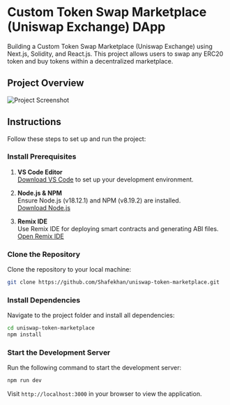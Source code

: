 # Custom Token Swap Marketplace (Uniswap Exchange) DApp

Building a Custom Token Swap Marketplace (Uniswap Exchange) using Next.js, Solidity, and React.js. This project allows users to swap any ERC20 token and buy tokens within a decentralized marketplace.

## Project Overview

![Project Screenshot](https://www.daulathussain.com/wp-content/uploads/2023/08/uniswap-token-marketplace.jpg)

## Instructions

Follow these steps to set up and run the project:

### Install Prerequisites

1. **VS Code Editor**  
   [Download VS Code](https://code.visualstudio.com/download) to set up your development environment.

2. **Node.js & NPM**  
   Ensure Node.js (v18.12.1) and NPM (v8.19.2) are installed.  
   [Download Node.js](https://nodejs.org/en/download)

3. **Remix IDE**  
   Use Remix IDE for deploying smart contracts and generating ABI files.  
   [Open Remix IDE](https://remix-project.org)

### Clone the Repository

Clone the repository to your local machine:

```bash
git clone https://github.com/Shafekhan/uniswap-token-marketplace.git
```

### Install Dependencies

Navigate to the project folder and install all dependencies:

```bash
cd uniswap-token-marketplace
npm install
```

### Start the Development Server

Run the following command to start the development server:

```bash
npm run dev
```

Visit `http://localhost:3000` in your browser to view the application.
